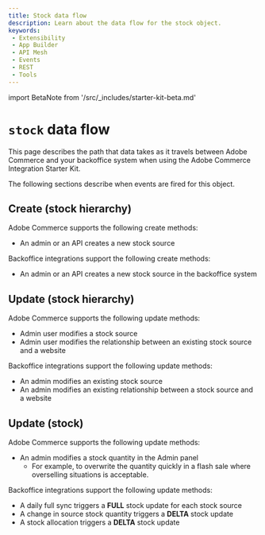 ```yaml
---
title: Stock data flow
description: Learn about the data flow for the stock object.
keywords:
 - Extensibility
 - App Builder
 - API Mesh
 - Events
 - REST
 - Tools
---
```


import BetaNote from '/src/_includes/starter-kit-beta.md'

<BetaNote />

# `stock` data flow

This page describes the path that data takes as it travels between Adobe Commerce and your backoffice system when using the Adobe Commerce Integration Starter Kit.

The following sections describe when events are fired for this object.

## Create (stock hierarchy)

Adobe Commerce supports the following create methods:

- An admin or an API creates a new stock source

Backoffice integrations support the following create methods:

- An admin or an API creates a new stock source in the backoffice system

## Update (stock hierarchy)

Adobe Commerce supports the following update methods:

- Admin user modifies a stock source
- Admin user modifies the relationship between an existing stock source and a website

Backoffice integrations support the following update methods:

- An admin modifies an existing stock source
- An admin modifies an existing relationship between a stock source and a website

## Update (stock)

Adobe Commerce supports the following update methods:

- An admin modifies a stock quantity in the Admin panel
  - For example, to overwrite the quantity quickly in a flash sale where overselling situations is acceptable.

Backoffice integrations support the following update methods:

- A daily full sync triggers a **FULL** stock update for each stock source
- A change in source stock quantity triggers a **DELTA** stock update
- A stock allocation triggers a **DELTA** stock update
